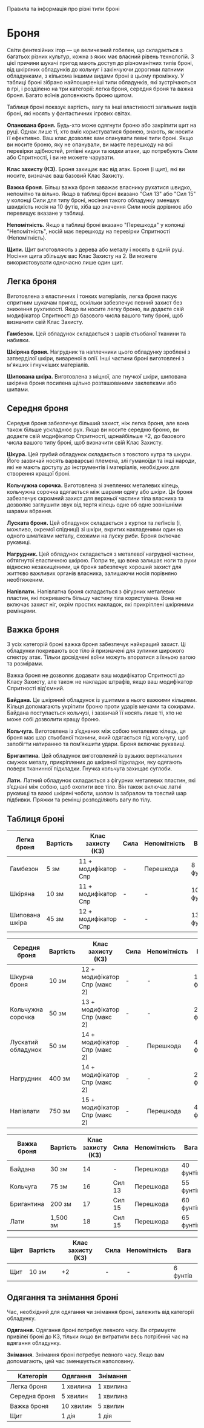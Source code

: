 Правила та інформація про різні типи броні

# Броня
Світи фентезійних ігор — це величезний гобелен, що складається з багатьох різних культур, кожна з яких має власний рівень технологій. З цієї причини шукачі пригод мають доступ до різноманітних типів броні, від шкіряних обладунків до кольчуг і закінчуючи дорогими латними обладунками, з кількома іншими видами броні в цьому проміжку. У таблиці броні зібрано найпоширеніші типи обладунків, які зустрічаються в грі, і розділено на три категорії: легка броня, середня броня та важка броня. Багато воїнів доповнюють броню щитом.

Таблиця броні показує вартість, вагу та інші властивості загальних видів броні, які носять у фантастичних ігрових світах.

**Опанована броня.** Будь-хто може одягнути броню або закріпити щит на руці. Однак лише ті, хто вміє користуватися бронею, знають, як носити її ефективно. Ваш клас дозволяє вам опанувати певні типи броні. Якщо ви носите броню, яку не опанували, ви маєте перешкоду на всі перевірки здібностей, рятівні кидки та кидки атаки, що потребують Сили або Спритності, і ви не можете чарувати.

**Клас захисту (КЗ).** Броня захищає вас від атак. Броня (і щит), які ви носите, визначає ваш базовий Клас Захисту.

**Важка броня.** Більш важка броня заважає власнику рухатися швидко, непомітно та вільно. Якщо в таблиці броні вказано "Сил 13" або "Сил 15" у колонці Сили для типу броні, носіння такого обладунку зменшує швидкість носія на 10 футів, хіба що значення Сили носія дорівнює або перевищує вказане у таблиці.

**Непомітність.** Якщо в таблиці броні вказано "Перешкода" у колонці "Непомітність", носій має перешкоду на перевірки Спритності (Непомітність).

**Щити.** Щит виготовляють з дерева або металу і носять в одній руці. Носіння щита збільшує вас Клас Захисту на 2. Ви можете використовувати одночасно лише один щит.

## Легка броня
Виготовлена ​​з еластичних і тонких матеріалів, легка броня пасує спритним шукачам пригод, оскільки забезпечує певний захист без зниження рухливості. Якщо ви носите легку броню, ви додаєте свій модифікатор Спритності до базового числа вашого типу броні, щоб визначити свій Клас Захисту.

**Гамбезон.** Цей обладунок складається з шарів стьобаної тканини та набивки.

**Шкіряна броня.** Нагрудник та наплечники цього обладунку зроблені з затверділої шкіри, вивареної в олії. Інші частини броні виготовлені з м'якших і гнучкіших матеріалів.

**Шипована шкіра.** Виготовлена ​​з міцної, але гнучкої шкіри, шипована шкіряна броня посилена щільно розташованими заклепками або шипами.

## Середня броня
Середня броня забезпечує більший захист, ніж легка броня, але вона також більше ускладнює рух. Якщо ви носите середню броню, ви додаєте свій модифікатор Спритності, щонайбільше +2, до базового числа вашого типу броні, щоб визначити свій Клас Захисту.

**Шкура.** Цей грубий обладунок складається з товстого хутра та шкури. Його зазвичай носять варварські племена, злі гуманоїди та інші народи, які не мають доступу до інструментів і матеріалів, необхідних для створення кращої броні.

**Кольчужна сорочка.** Виготовлена зі зчеплених металевих кілець, кольчужна сорочка вдягається між шарами одягу або шкіри. Ця броня забезпечує скромний захист для верхньої частини тіла власника та дозволяє заглушити звук від тертя кілець одне об одне зовнішніми шарами вбрання.

**Луската броня.** Цей обладунок складається з куртки та леґінсів (і, можливо, окремої спідниці) зі шкіри, вкритих накладеними один на одного шматками металу, схожими на луску риби. Броня включає рукавиці.

**Нагрудник.** Цей обладунок складається з металевої нагрудної частини, обтягнутої еластичною шкірою. Попри те, що вона залишає ноги та руки відносно незахищеними, ця броня забезпечує хороший захист для життєво важливих органів власника, залишаючи носія порівняно необтяженим.

**Напівлати.** Напівлатна броня складається з фігурних металевих пластин, які покривають більшу частину тіла користувача. Вона не включає захист ніг, окрім простих накладок, які прикріплені шкіряними ремінцями.

## Важка броня
З усіх категорій броні важка броня забезпечує найкращий захист. Ці обладунки покривають все тіло й призначені для зупинки широкого спектру атак. Тільки досвідчені воїни можуть впоратися з їхньою вагою та розмірами.

Важка броня не дозволяє додавати ваш модифікатор Спритності до Класу Захисту, але також не накладає штрафів, якщо ваш модифікатор Спритності від'ємний.

**Байдана.** Це шкіряний обладунок із ушитими в нього важкими кільцями. Кільця допомагають укріпити броню проти ударів мечами та сокирами. Байдана поступається кольчузі, і зазвичай її носять лише ті, хто не може собі дозволити кращу броню.

**Кольчуга.** Виготовлена із з’єднаних між собою металевих кілець, ця броня має шар стьобаної тканини, який одягається під кольчугу, щоб запобігти натиранню та пом’якшити удари. Броня включає рукавиці.

**Бригантина.** Цей обладунок виготовлений із вузьких вертикальних смужок металу, прикріплених до шкіряної підкладки, яку одягають поверх тканинної підкладки. Гнучка кольчуга захищає суглоби.

**Лати.** Латний обладунок складається з фігурних металевих пластин, які з’єднані між собою, щоб охопити все тіло. Він також включає латні рукавиці та важкі шкіряні чоботи, шолом із забралом та товстий шар підбивки. Пряжки та ремінці розподіляють вагу по тілу.


## Таблиця броні

| Легка броня    | Вартість | Клас захисту (КЗ)    | Сила | Непомітність | Вага      |
| -------------- | -------- | -------------------- | ---- | ------------ | --------- |
| Гамбезон       | 5 зм     | 11 + модифікатор Спр | -    | Перешкода    | 8 фунтів  |
| Шкіряна        | 10 зм    | 11 + модифікатор Спр | -    | -            | 10 фунтів |
| Шипована шкіра | 45 зм    | 12 + модифікатор Спр | -    | -            | 13 фунтів |

| Середня броня      | Вартість | Клас захисту (КЗ)             | Сила | Непомітність | Вага      |
| ------------------ | -------- | ----------------------------- | ---- | ------------ | --------- |
| Шкурна броня       | 10 зм    | 12 + модифікатор Спр (макс 2) | -    | -            | 12 фунтів |
| Кольчужна сорочка  | 50 зм    | 13 + модифікатор Спр (макс 2) | -    | -            | 20 фунтів |
| Лускатий обладунок | 50 зм    | 14 + модифікатор Спр (макс 2) | -    | Перешкода    | 45 фунтів |
| Нагрудник          | 400 зм   | 14 + модифікатор Спр (макс 2) | -    | -            | 20 фунтів |
| Напівлати          | 750 зм   | 15 + модифікатор Спр (макс 2) | -    | Перешкода    | 40 фунтів |

| Важка броня | Вартість | Клас захисту (КЗ) | Сила   | Непомітність | Вага      |
| ----------- | -------- | ----------------- | ------ | ------------ | --------- |
| Байдана     | 30 зм    | 14                | -      | Перешкода    | 40 фунтів |
| Кольчуга    | 75 зм    | 16                | Сил 13 | Перешкода    | 55 фунтів |
| Бригантина  | 200 зм   | 17                | Сил 15 | Перешкода    | 60 фунтів |
| Лати        | 1,500 зм | 18                | Сил 15 | Перешкода    | 65 фунтів |

| Щит | Вартість | Клас захисту (КЗ) | Сила | Непомітність | Вага     |
| --- | -------- | ----------------- | ---- | ------------ | -------- |
| Щит | 10 зм    | +2                | -    | -            | 6 фунтів |

## Одягання та знімання броні

Час, необхідний для одягання чи знімання броні, залежить від категорії обладунку.

**Одягання.** Одягання броні потребує певного часу. Ви отримуєте привілеї броні до КЗ, тільки якщо ви витратили весь потрібний час на вдягання обладунку.

**Знімання.** Знімання броні потребує певного часу. Якщо вам допомагають, цей час зменшується наполовину.

| Категорія     | Одягання  | Знімання  |
| ------------- | --------- | --------- |
| Легка броня   | 1 хвилина | 1 хвилина |
| Середня броня | 5 хвилин  | 1 хвилина |
| Важка броня   | 10 хвилин | 5 хвилин  |
| Щит           | 1 дія     | 1 дія     |
